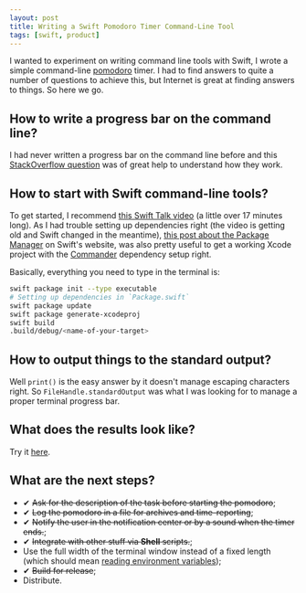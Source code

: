 ```yaml
---
layout: post
title: Writing a Swift Pomodoro Timer Command-Line Tool
tags: [swift, product]
---
```


I wanted to experiment on writing command line tools with Swift, I wrote a
simple command-line [pomodoro][pomodoro] timer. I had to find answers to quite a
number of questions to achieve this, but Internet is great at finding answers to
things. So here we go.

## How to write a progress bar on the command line?

I had never written a progress bar on the command line before and this
[StackOverflow question][progress-bar-so] was of great help to understand how
they work.

## How to start with Swift command-line tools?

To get started, I recommend [this Swift Talk video][swifttalk] (a little over 17
minutes long). As I had trouble setting up dependencies right (the video is
getting old and Swift changed in the meantime), [this post about the Package
Manager][package-manager] on Swift's website, was also pretty useful to get a
working Xcode project with the [Commander][commander] dependency setup right.

Basically, everything you need to type in the terminal is:

```bash
swift package init --type executable
# Setting up dependencies in `Package.swift`
swift package update
swift package generate-xcodeproj
swift build
.build/debug/<name-of-your-target>
```

## How to output things to the standard output?

Well `print()` is the easy answer by it doesn't manage escaping characters
right. So `FileHandle.standardOutput` was what I was looking for to manage a
proper terminal progress bar.

## What does the results look like?

Try it [here][github].

## What are the next steps?

- ✔︎ ~~Ask for the description of the task before starting the pomodoro~~;
- ✔︎ ~~Log the pomodoro in a file for archives and time-reporting~~;
- ✔︎ ~~Notify the user in the notification center or by a sound when the timer
  ends.~~;
- ✔︎ ~~Integrate with other stuff via **Shell** scripts.~~;
- Use the full width of the terminal window instead of a fixed length (which
  should mean
  [reading environment variables](https://stackoverflow.com/questions/36219597/referring-to-environment-variables-in-swift));
- ✔︎ ~~Build for release~~;
- Distribute.

[pomodoro]: https://en.wikipedia.org/wiki/Pomodoro_Technique
[progress-bar-so]:
  https://stackoverflow.com/questions/238073/how-to-add-a-progress-bar-to-a-shell-script
[swifttalk]: https://talk.objc.io/episodes/S01E22-command-line-tools-with-swift
[package-manager]: https://swift.org/package-manager/
[commander]: https://github.com/kylef/Commander
[github]: https://github.com/dirtyhenry/pomodoro-cli/
